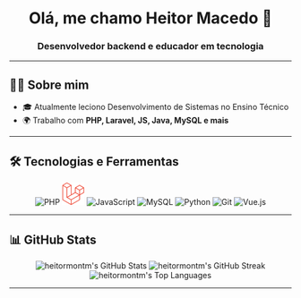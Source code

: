 <h1 align="center">Olá, me chamo Heitor Macedo 👋</h1>
<h3 align="center">Desenvolvedor backend e educador em tecnologia</h3>

---

## 🧑‍💻 Sobre mim

- 🎓 Atualmente leciono Desenvolvimento de Sistemas no Ensino Técnico
- 🌍 Trabalho com **PHP, Laravel, JS, Java, MySQL e mais**

---

## 🛠️ Tecnologias e Ferramentas

<p align="center">
  <img src="https://cdn.jsdelivr.net/gh/devicons/devicon/icons/php/php-original.svg" height="40" alt="PHP" />
<img src="https://raw.githubusercontent.com/devicons/devicon/master/icons/laravel/laravel-original.svg" height="40" alt="Laravel" />
  <img src="https://cdn.jsdelivr.net/gh/devicons/devicon/icons/javascript/javascript-original.svg" height="40" alt="JavaScript" />
  <img src="https://cdn.jsdelivr.net/gh/devicons/devicon/icons/mysql/mysql-original.svg" height="40" alt="MySQL" />
  <img src="https://cdn.jsdelivr.net/gh/devicons/devicon/icons/python/python-original.svg" height="40" alt="Python" />
  <img src="https://cdn.jsdelivr.net/gh/devicons/devicon/icons/git/git-original.svg" height="40" alt="Git" />
  <img src="https://cdn.jsdelivr.net/gh/devicons/devicon/icons/vuejs/vuejs-original.svg" height="40" alt="Vue.js" />
</p>

---

## 📊 GitHub Stats

<div align="center">

  <img src="https://github-readme-stats.vercel.app/api?username=heitormontm&theme=tokyonight&show_icons=true&hide_border=true&count_private=true" alt="heitormontm's GitHub Stats" />

  <img src="https://github-readme-streak-stats.herokuapp.com/?user=heitormontm&theme=tokyonight&hide_border=true" alt="heitormontm's GitHub Streak" />

  <img src="https://github-readme-stats.vercel.app/api/top-langs/?username=heitormontm&theme=tokyonight&show_icons=true&hide_border=true&layout=compact" alt="heitormontm's Top Languages" />

</div>

---
